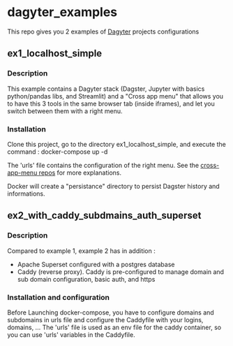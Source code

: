 # dagyter_examples

This repo gives you 2 examples of [Dagyter](https://github.com/nicolasgallandpro/dagyter) projects configurations

## ex1_localhost_simple
### Description
This example contains a Dagyter stack (Dagster, Jupyter with basics python/pandas libs, and Streamlit) and a "Cross app menu" that allows you to have this 3 tools in the same browser tab (inside iframes), and let you switch between them with a right menu.

### Installation
Clone this project, go to the directory ex1_localhost_simple, and execute the command :
docker-compose up -d

The 'urls' file contains the configuration of the right menu. See the [cross-app-menu repos](https://github.com/nicolasgallandpro/cross-app-menu) for more explanations.

Docker will create a "persistance" directory to persist Dagster history and informations.


## ex2_with_caddy_subdmains_auth_superset
### Description
Compared to example 1, example 2 has in addition :
- Apache Superset configured with a postgres database
- Caddy (reverse proxy). Caddy is pre-configured to manage domain and sub domain configuration, basic auth, and https

### Installation and configuration
Before Launching docker-compose, you have to configure domains and subdomains in urls file and configure the Caddyfile with your logins, domains, ...
The 'urls' file is used as an env file for the caddy container, so you can use 'urls' variables in the Caddyfile.

